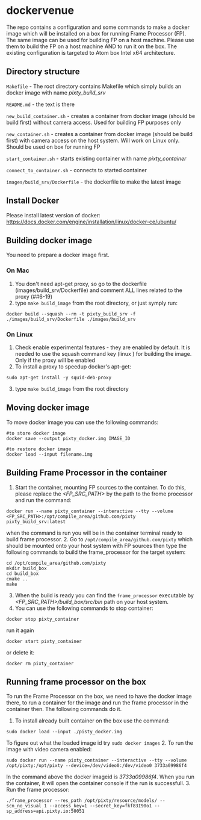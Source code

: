 # dockervenue
The repo contains a configuration and some commands to make a docker image which will be installed on a box for running Frame Processor (FP). The same image can be used for building FP on a host machine. Please use them to build the FP on a host machine AND to run it on the box. The existing configuration is targeted to Atom box Intel x64 architecture.

## Directory structure
`Makefile` - The root directory contains Makefile which simply builds an docker image with name *pixty_build_srv* 

`README.md` - the text is there

`new_build_container.sh` - creates a container from docker image (should be build first) without camera access. Used for building FP purposes only

`new_container.sh` - creates a container from docker image (should be build first) with camera access on the host system. Will work on Linux only. Should be used on box for running FP 

`start_container.sh` - starts existing container with name *pixty_container*

`connect_to_container.sh` - connects to started container 

`images/build_srv/Dockerfile` - the dockerfile to make the latest image 

## Install Docker
Please install latest version of docker:
https://docs.docker.com/engine/installation/linux/docker-ce/ubuntu/

## Building docker image 
You need to prepare a docker image first. 
### On Mac
1. You don't need apt-get proxy, so go to the dockerfile (images/build_srv/Dockerfile) and comment ALL lines related to the proxy (##6-19)
2. type `make build_image` from the root directory, or just symply run:
```
docker build --squash --rm -t pixty_build_srv -f ./images/build_srv/Dockerfile ./images/build_srv
```
### On Linux
1. Check enable experimental features - they are enabled by default. It is needed to use the squash command key (linux ) for building the image. Only if the proxy will be enabled
2. To install a proxy to speedup docker's apt-get: 
```
sudo apt-get install -y squid-deb-proxy
```
3. type `make build_image` from the root directory

## Moving docker image
To move docker image you can use the following commands:
```
#to store docker image
docker save --output pixty_docker.img IMAGE_ID

#to restore docker image
docker load --input filename.img
```

## Building Frame Processor in the container
1. Start the container, mounting FP sources to the container. To do this, please replace the *<FP_SRC_PATH>* by the path to the frome processor and run the command:
```
docker run --name pixty_container --interactive --tty --volume <FP_SRC_PATH>:/opt/compile_area/github.com/pixty pixty_build_srv:latest
```
when the command is run you will be in the container terminal ready to build frame processor.
2. Go to `/opt/compile_area/github.com/pixty` which should be mounted onto your host system with FP sources then type the following commands to build the frame_processor for the target system:
```
cd /opt/compile_area/github.com/pixty
mkdir build_box
cd build_box
cmake ..
make 
```
3. When the build is ready you can find the `frame_processor` executable by *<FP_SRC_PATH>/build_box/src/bin* path on your host system.
4. You can use the following commands to stop container:
```
docker stop pixty_container
```
run it again
```
docker start pixty_container
```
or delete it:
```
docker rm pixty_container
```
## Running frame processor on the box
To run the Frame Processor on the box, we need to have the docker image there, to run a container for the image and run the frame processor in the container then. The following commands do it.
1. To install already built container on the box use the command:
```
sudo docker load --input ./pisty_docker.img
```
To figure out what the loaded image id try `sudo docker images`
2. To run the image with video camera enabled:
```
sudo docker run --name pixty_container --interactive --tty --volume /opt/pixty:/opt/pixty --device=/dev/video0:/dev/video0 3733a09986f4
```
In the command above the docker imageid is *3733a09986f4*. When you run the container, it will open the container console if the run is successfull. 
3. Run the frame processor:
```
./frame_processor --res_path /opt/pixty/resource/models/ --scn_no_visual 1 --access_key=1 --secret_key=fkf83I90o1 --sp_address=api.pixty.io:50051
```

